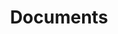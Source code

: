 ---
layout: archive
title: "Documents"
permalink: /documents/
author_profile: true
header:
	image: "/images/HPCC_logo.jpg"
---